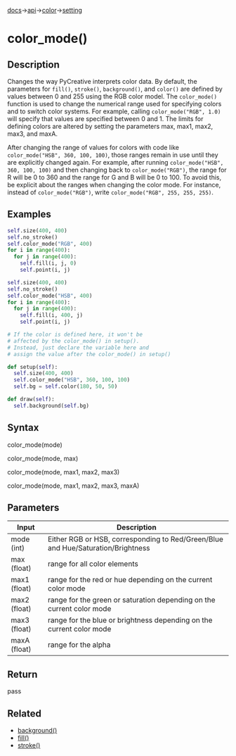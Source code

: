 [docs](/docs/)→[api](/docs/api)→[color](/docs/api/color/)→[setting](/docs/api/setting/)

# color_mode()

## Description

Changes the way PyCreative interprets color data. By default, the parameters for `fill()`, `stroke()`, `background()`, and `color()` are defined by values between 0 and 255 using the RGB color model. The `color_mode()` function is used to change the numerical range used for specifying colors and to switch color systems. For example, calling `color_mode("RGB", 1.0)` will specify that values are specified between 0 and 1. The limits for defining colors are altered by setting the parameters max, max1, max2, max3, and maxA.

After changing the range of values for colors with code like `color_mode("HSB", 360, 100, 100)`, those ranges remain in use until they are explicitly changed again. For example, after running `color_mode("HSB", 360, 100, 100)` and then changing back to `color_mode("RGB")`, the range for R will be 0 to 360 and the range for G and B will be 0 to 100. To avoid this, be explicit about the ranges when changing the color mode. For instance, instead of `color_mode("RGB")`, write `color_mode("RGB", 255, 255, 255)`.

## Examples

```py
self.size(400, 400)
self.no_stroke()
self.color_mode("RGB", 400)
for i in range(400):
  for j in range(400):
    self.fill(i, j, 0)
    self.point(i, j)
```

```py
self.size(400, 400)
self.no_stroke()
self.color_mode("HSB", 400)
for i in range(400):
  for j in range(400):
    self.fill(i, 400, j)
    self.point(i, j)
```

```py
# If the color is defined here, it won't be 
# affected by the color_mode() in setup(). 
# Instead, just declare the variable here and 
# assign the value after the color_mode() in setup()

def setup(self):
  self.size(400, 400)
  self.color_mode("HSB", 360, 100, 100)
  self.bg = self.color(180, 50, 50)

def draw(self):
  self.background(self.bg)
```

## Syntax

color_mode(mode)

color_mode(mode, max)

color_mode(mode, max1, max2, max3)

color_mode(mode, max1, max2, max3, maxA)

## Parameters

| Input | Description |
|-------|-------------|
| mode	(int) | Either RGB or HSB, corresponding to Red/Green/Blue and Hue/Saturation/Brightness |
| max	(float) | range for all color elements |
| max1	(float) | range for the red or hue depending on the current color mode |
| max2	(float) | range for the green or saturation depending on the current color mode |
| max3	(float) | range for the blue or brightness depending on the current color mode |
| maxA	(float) | range for the alpha |

## Return

pass

## Related

- [background()](/docs/api/color/setting/background_.md)
- [fill()](/docs/api/color/setting/fill_.md)
- [stroke()](/docs/api/color/setting/stroke_.md)